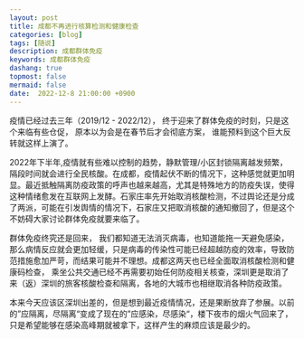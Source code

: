 ```yaml
---
layout: post
title: 成都不再进行核算检测和健康检查
categories: [blog]
tags: [随说]
description: 成都群体免疫
keywords: 成都群体免疫
dashang: true
topmost: false
mermaid: false
date:  2022-12-8 21:00:00 +0900
---
```


疫情已经过去三年（2019/12 - 2022/12）， 终于迎来了群体免疫的时刻，只是这个来临有些仓促， 原本以为会是在春节后才会彻底方案， 谁能预料到这个巨大反转就这样上演了。

<!-- more -->

2022年下半年,疫情就有些难以控制的趋势，静默管理/小区封锁隔离越发频繁，隔段时间就会进行全民核酸。在成都，疫情起伏不断的情况下，这种感觉就更加明显。最近抵触隔离防疫政策的呼声也越来越高，尤其是特殊地方的防疫失误，使得这种情绪愈发在互联网上发酵。石家庄率先开始取消核酸检测，不过舆论还是分成了两派，可能在引发舆情的情况下，石家庄又把取消核酸的通知撤回了，但是这个不妨碍大家讨论群体免疫就要来临了。

群体免疫终究还是回来， 我们都知道无法消灭病毒，也知道能拖一天避免感染，那么病情反应就会更加轻缓，只是病毒的传染性可能已经超越防疫的效率，导致防范措施愈加严苛，而结果可能并不理想。成都这两天也已经全面取消核酸检测和健康码检查， 乘坐公共交通已经不再需要初始任何防疫相关核查，深圳更是取消了来（返）深圳的旅客核酸检查和隔离，各地的大城市也相继取消各种防疫政策。

本来今天应该区深圳出差的，但是想到最近疫情情况，还是果断放弃了参展。以前的”应隔离，尽隔离“变成了现在的”应感染，尽感染“，楼下夜市的烟火气回来了， 只是希望能够在感染高峰期就被拿下，这样产生的麻烦应该是最少的。

